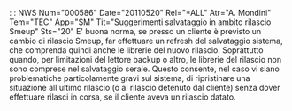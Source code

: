  :  : NWS Num="000586" Date="20110520" Rel="*ALL" Atr="A. Mondini" Tem="TEC" App="SM" Tit="Suggerimenti salvataggio in ambito rilascio Smeup" Sts="20"
E' buona norma, se presso un cliente è previsto un cambio di rilascio Smeup, far effettuare un refresh del salvataggio sistema, che comprenda quindi anche le librerie del nuovo rilascio.
Soprattutto quando, per limitazioni del lettore backup o altro, le librerie del rilascio non sono comprese nel salvataggio serale.
Questo consente, nel caso vi siano problematiche particolamente gravi sul sistema, di ripristinare
una situazione all'ultimo rilascio (o al rilascio detenuto dal cliente) senza dover effettuare rilasci in corsa, se il cliente aveva un rilascio datato.
